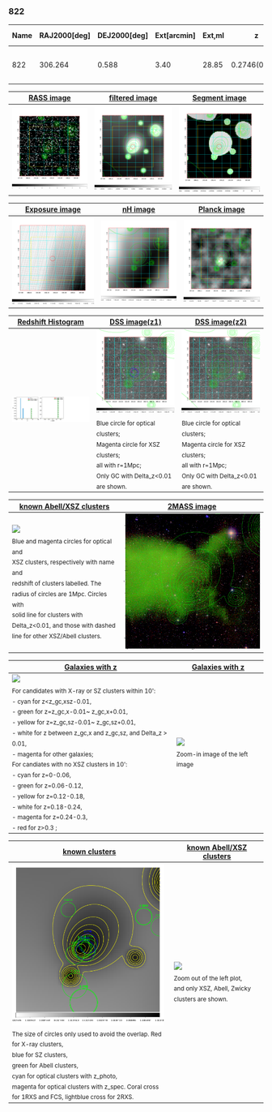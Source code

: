 <div STYLE="page-break-after: always;"></div>

### 822

|Name|RAJ2000[deg]|DEJ2000[deg] |Ext[arcmin]| Ext,ml | z | z_src| C|GC(XSZ,Delta_z<0.01)| GC(OPT,Delta_z<0.01)|GC| R_sig[arcmin] | R500[arcmin] | R500[Mpc]| CRsig[c/s] | CR500[c/s] |L500[1E44 erg/s]|F500[1E-12 erg/s/cm^2]| M500[1E14 Msun]|Tx[keV]|Cnt_sig|Beta|Rc[arcmin]|Comment|Alias|
|---|---|---|---|---|---|------|---|--------|---------|----------|---|---|---|---|---|---|---|---|---|---|---|---|---|---|
|822| 306.264| 0.588| 3.40| 28.85| 0.2746(0.000)| z_xsz| B| Tar| -| N, PSZ2, Tar, W| 9.288| 4.071| 1.022| 0.061(0.029)| 0.056(0.026)| 2.360(0.958)| 1.003(0.407)| 4.02(0.77)| 5.53(0.68)| 36.1| 0.798(-0.177+0.142)| 5.222(-1.749+1.519)| -| k417|

|[RASS image](../image/822/822_img.pdf)|[filtered image](../image/822/822_fil.pdf)|[Segment image](../image/822/822_seg.pdf)|
|-------------------|--------------------|-------------------|
| <img src="../image/822/822_img.png" width="300">  | <img src="../image/822/822_fil.png" width="300">   | <img src="../image/822/822_seg.png" width="300">  |

|[Exposure image](../image/822/822_mex.pdf)| [nH image](../image/822/822_nh.pdf)| [Planck image](../image/822/822_p.pdf)|
|-------------------|--------------------|-------------------|
|<img src="../image/822/822_mex.png" width="300">   | <img src="../image/822/822_nh.png" width="300">    | <img src="../image/822/822_p.png" width="300"> |

|[Redshift Histogram](../image/822/822_zg.pdf) | [DSS image(z1)](../image/822/822_dss_z1.pdf)      |  [DSS image(z2)](../image/822/822_dss_z2.pdf)    |
|-------------------|--------------------|-------------------|
|<img src="../image/822/822_zg.png" width="300"> |<img src="../image/822/822_dss_z1.png" width="300"> <sub><br>Blue circle for optical clusters; <br>Magenta circle for XSZ clusters; <br>all with r=1Mpc; <br>Only GC with Delta_z<0.01 are shown. </sub>| <img src="../image/822/822_dss_z2.png" width="300"><sub><br>Blue circle for optical clusters; <br>Magenta circle for XSZ clusters; <br>all with r=1Mpc; <br>Only GC with Delta_z<0.01 are shown. </sub> |

|[known Abell/XSZ clusters](../image/822/822_m.pdf) | [2MASS image](../image/822/822_2mass.pdf)      |
|-------------------|-------------------|
|<img src=../image/822/822_m.png width="300"> <br><sub>Blue and magenta circles for optical and <br>XSZ clusters, respectively with name and <br>redshift of clusters labelled. The <br>radius of circles are 1Mpc. Circles with <br>solid line for clusters with <br>Delta_z<0.01, and those with dashed <br>line for other XSZ/Abell clusters.        </sub>|<img src="../image/822/822_2mass.png" width="300">  |

|[Galaxies with z](../image/822/822_opt_ned.pdf) |[Galaxies with z](../image/822/822_opt_ned_zoom.pdf) |
|-------------------|-------------------|
| <img src=../image/822/822_opt_ned.png width="300"> <br><sub> For candidates with X-ray or SZ clusters within 10': <br> - cyan for z<z_gc,xsz-0.01, <br> - green for z=z_gc,x-0.01~ z_gc,x+0.01, <br> - yellow for z=z_gc,sz-0.01~ z_gc,sz+0.01, <br> - white for z between z_gc,x and z_gc,sz, and Delta_z > 0.01, <br> - magenta for other galaxies; <br>For candiates with no XSZ clusters in 10': <br> - cyan for z=0-0.06, <br> - green for z=0.06-0.12, <br> - yellow for z=0.12-0.18, <br> - white for z=0.18-0.24, <br> - magenta for z=0.24-0.3, <br> - red for z>0.3 ;  </sub>|<img src=../image/822/822_opt_ned_zoom.png width="300">  <br><sub> Zoom-in image of the left image</sub>|

|[known clusters](../image/822/822_gc.pdf) |[known Abell/XSZ clusters](../image/822/822_gc_large.pdf) |
|-------------------|-------------------|
| <img src=../image/822/822_gc.png width="300"> <br><sub> The size of circles only used to avoid the overlap. Red for X-ray clusters, <br> blue for SZ clusters, <br> green for Abell clusters, <br> cyan for optical clusters with z_photo, <br> magenta for optical clusters with z_spec. Coral cross for 1RXS and FCS, lightblue cross for 2RXS. </sub>|<img src=../image/822/822_gc_large.png width="300"> <br><sub> Zoom out of the left plot, <br> and only XSZ, Abell, Zwicky clusters are shown. </sub> |



